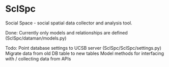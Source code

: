 SclSpc
======

Social Space - social spatial data collector and analysis tool.

Done:
Currently only models and relationships are defined (SclSpc/dataman/models.py)

Todo:
Point database settings to UCSB server (SclSpc/SclSpc/settings.py)
Migrate data from old DB table to new tables
Model methods for interfacing with / collecting data from APIs
